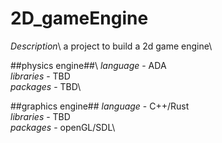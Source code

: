 # 2D_gameEngine
_Description_\ 
a project to build a 2d game engine\

##physics engine##\ 
_language_ - ADA\
_libraries_ - TBD\
_packages_ - TBD\

##graphics engine##
_language_ - C++/Rust\
_libraries_ - TBD\
_packages_ - openGL/SDL\
